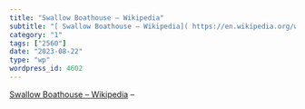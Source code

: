```yaml
---
title: "Swallow Boathouse – Wikipedia"
subtitle: "[ Swallow Boathouse – Wikipedia]( https://en.wikipedia.org/wiki/Swallow_Boathouse) –"
category: "1"
tags: ["2560"]
date: "2023-08-22"
type: "wp"
wordpress_id: 4602
---
```

[ Swallow Boathouse – Wikipedia]( https://en.wikipedia.org/wiki/Swallow_Boathouse) –